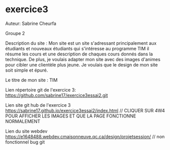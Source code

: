# exercice3

Auteur: Sabrine Cheurfa

Groupe 2

Description du site :
Mon site est un site s'adressant principalement aux étudiants et nouveaux étudiants qui s'intéresse au programme TIM il résume les cours et une description de chaques cours donnés dans la technique. De plus, je 
voulais adapter mon site avec des images d'animes pour cibler une clientèle plus jeune. Je voulais que le design de mon site soit simple et épuré.

Le titre de mon site : TIM 

Lien répertoire  git de l'exercice 3:
https://github.com/sabrine17/exercice3essai2.git

Lien site git hub de l'exercice 3
https://sabrine17.github.io/exercice3essai2/index.html
// CLIQUER SUR 4W4 POUR AFFICHER LES IMAGES ET QUE LA PAGE FONCTIONNE NORMALEMENT

Lien du site webdev
https://e1648488.webdev.cmaisonneuve.qc.ca/design/projetsession/
// non fonctionnel bug git

